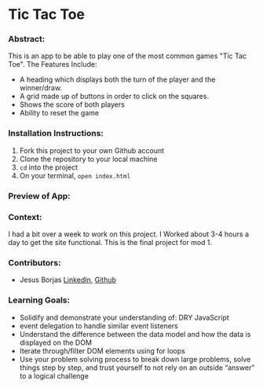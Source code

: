 # Tic Tac Toe

### Abstract: 
This is an app to be able to play one of the most common games "Tic Tac Toe". 
The Features Include: 
- A heading which displays both the turn of the player and the winner/draw.
- A grid made up of buttons in order to click on the squares.
- Shows the score of both players
- Ability to reset the game


### Installation Instructions:
1. Fork this project to your own Github account
2. Clone the repository to your local machine
3. `cd` into the project
4. On your terminal, `open index.html`

### Preview of App:


### Context:
I had a bit over a week to work on this project. I Worked about 3-4 hours a day to get the site functional. This is the final project for mod 1.

### Contributors:
- Jesus Borjas [LinkedIn](https://www.linkedin.com/in/jesus-borjas-6589b920a/), [Github](https://github.com/jesusborjas006)

### Learning Goals:
- Solidify and demonstrate your understanding of: DRY JavaScript
- event delegation to handle similar event listeners
- Understand the difference between the data model and how the data is displayed on the DOM
- Iterate through/filter DOM elements using for loops
- Use your problem solving process to break down large problems, solve things step by step, and trust yourself to not rely on an outside “answer” to a logical challenge
